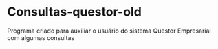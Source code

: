 # Consultas-questor-old
Programa criado para auxiliar o usuário do sistema Questor Empresarial com algumas consultas
